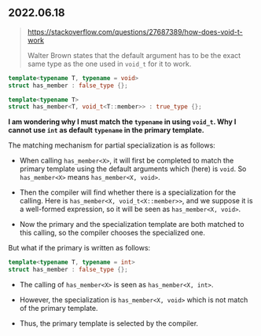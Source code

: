 2022.06.18
---
> https://stackoverflow.com/questions/27687389/how-does-void-t-work
>
> Walter Brown states that the default argument has to be the exact same type as the one used in `void_t` for it to work.

```c++
template<typename T, typename = void>
struct has_member : false_type {};

template<typename T>
struct has_member<T, void_t<T::member>> : true_type {};
```

**I am wondering why I must match the `typename` in using `void_t`. Why I cannot use `int` as default `typename` in the primary template.**

The matching mechanism for partial specialization is as follows:

- When calling `has_member<X>`, it will first be completed to match the primary template using the default arguments which (here) is `void`. So `has_member<X>` means `has_member<X, void>`.

- Then the compiler will find whether there is a specialization for the calling. Here is `has_member<X, void_t<X::member>>`, and we suppose it is a well-formed expression, so it will be seen as `has_member<X, void>`.

- Now the primary and the specialization template are both matched to this calling, so the compiler chooses the specialized one.

But what if the primary is written as follows:

```c++
template<typename T, typename = int>
struct has_member : false_type {};
```

- The calling of `has_member<X>` is seen as `has_member<X, int>`.

- However, the specialization is `has_member<X, void>` which is not match of the primary template.

- Thus, the primary template is selected by the compiler.


